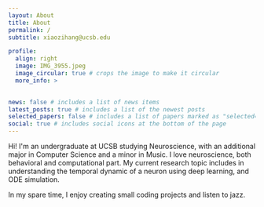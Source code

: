 ```yaml
---
layout: About
title: About
permalink: /
subtitle: xiaozihang@ucsb.edu

profile:
  align: right
  image: IMG_3955.jpeg
  image_circular: true # crops the image to make it circular
  more_info: >
  

news: false # includes a list of news items
latest_posts: true # includes a list of the newest posts
selected_papers: false # includes a list of papers marked as "selected={true}"
social: true # includes social icons at the bottom of the page
---
```


Hi! I'm an undergraduate at UCSB studying Neuroscience, with an additional major in Computer Science and a minor in Music. I love neuroscience, both behavioral and computational part. My current research topic includes in understanding the temporal dynamic of a neuron using deep learning, and ODE simulation.

In my spare time, I enjoy creating small coding projects and listen to jazz.
